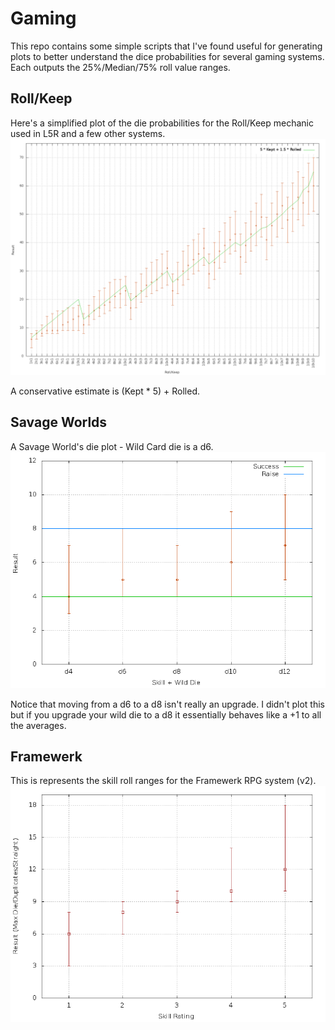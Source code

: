 # Gaming

This repo contains some simple scripts that I've found useful for generating plots to better understand the dice probabilities for several gaming systems.  Each outputs the 25%/Median/75% roll value ranges.

## Roll/Keep
Here's a simplified plot of the die probabilities for the Roll/Keep mechanic used in L5R and a few other systems.
![L5R chart](l5r.png)

A conservative estimate is (Kept * 5) + Rolled.


## Savage Worlds

A Savage World's die plot - Wild Card die is a d6.
![Savage Worlds Plot](sw.png)

Notice that moving from a d6 to a d8 isn't really an upgrade.  I didn't plot this but if you upgrade your wild die to a d8 it essentially behaves like a +1 to all the averages.


## Framewerk

This is represents the skill roll ranges for the Framewerk RPG system (v2).
![Framewerk Plot](fw.png)
